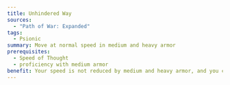 ```yaml
---
title: Unhindered Way
sources:
  - "Path of War: Expanded"
tags:
  - Psionic
summary: Move at normal speed in medium and heavy armor
prerequisites:
  - Speed of Thought
  - proficiency with medium armor
benefit: Your speed is not reduced by medium and heavy armor, and you can gain the benefit of your Speed of Thought feat while wearing heavy armor.
---
```

